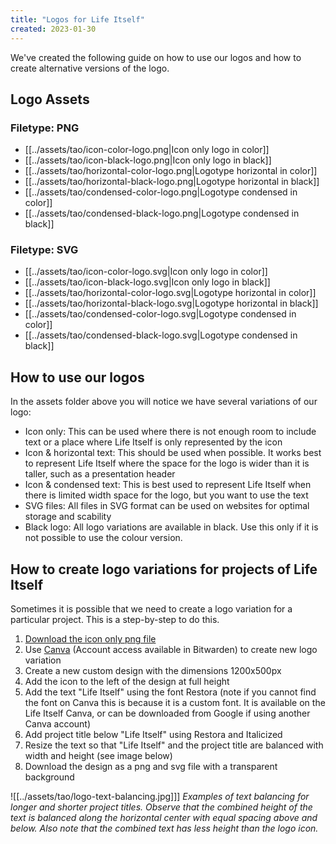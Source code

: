 ```yaml
---
title: "Logos for Life Itself"
created: 2023-01-30
---
```


We've created the following guide on how to use our logos and how to create alternative versions of the logo. 

## Logo Assets

### Filetype: PNG

- [[../assets/tao/icon-color-logo.png|Icon only logo in color]]
- [[../assets/tao/icon-black-logo.png|Icon only logo in black]]
- [[../assets/tao/horizontal-color-logo.png|Logotype horizontal in color]]
- [[../assets/tao/horizontal-black-logo.png|Logotype horizontal in black]]
- [[../assets/tao/condensed-color-logo.png|Logotype condensed in color]]
- [[../assets/tao/condensed-black-logo.png|Logotype condensed in black]]

### Filetype: SVG

- [[../assets/tao/icon-color-logo.svg|Icon only logo in color]]
- [[../assets/tao/icon-black-logo.svg|Icon only logo in black]]
- [[../assets/tao/horizontal-color-logo.svg|Logotype horizontal in color]]
- [[../assets/tao/horizontal-black-logo.svg|Logotype horizontal in black]]
- [[../assets/tao/condensed-color-logo.svg|Logotype condensed in color]]
- [[../assets/tao/condensed-black-logo.svg|Logotype condensed in black]]


## How to use our logos

In the assets folder above you will notice we have several variations of our logo:
- Icon only: This can be used where there is not enough room to include text or a place where Life Itself is only represented by the icon
- Icon & horizontal text: This should be used when possible. It works best to represent Life Itself where the space for the logo is wider than it is taller, such as a presentation header
- Icon & condensed text: This is best used to represent Life Itself when there is limited width space for the logo, but you want to use the text 
- SVG files: All files in SVG format can be used on websites for optimal storage and scability
- Black logo: All logo variations are available in black. Use this only if it is not possible to use the colour version. 

## How to create logo variations for projects of Life Itself 

Sometimes it is possible that we need to create a logo variation for a particular project. This is a step-by-step to do this.

1. [Download the icon only png file](https://drive.google.com/file/d/1OiUQ7qvuSGnMgPeChncZx6QhiRwzTC96/view?usp=sharing)
2. Use [Canva](https://www.canva.com) (Account access available in Bitwarden) to create new logo variation
3. Create a new custom design with the dimensions 1200x500px 
4. Add the icon to the left of the design at full height
5. Add the text "Life Itself" using the font Restora (note if you cannot find the font on Canva this is because it is a custom font. It is available on the Life Itself Canva, or can be downloaded from Google if using another Canva account)
6. Add project title below "Life Itself" using Restora and Italicized
7. Resize the text so that "Life Itself" and the project title are balanced with width and height (see image below)
8. Download the design as a png and svg file with a transparent background

![[../assets/tao/logo-text-balancing.jpg]]]
_Examples of text balancing for longer and shorter project titles. Observe that the combined height of the text is balanced along the horizontal center with equal spacing above and below. Also note that the combined text has less height than the logo icon._